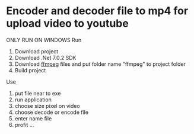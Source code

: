 ﻿# Encoder and decoder file to mp4 for upload video to youtube
ONLY RUN ON WINDOWS
Run
1. Download project
2. Download .Net 7.0.2 SDK
3. Download [ffmpeg](https://github.com/BtbN/FFmpeg-Builds/releases/download/autobuild-2023-02-24-12-36/ffmpeg-n5.1.2-39-g2953c6381a-win64-gpl-shared-5.1.zip) files and put folder name "ffmpeg" to project folder
4. Build project

Use
1. put file near to exe
2. run application
3. choose size pixel on video
4. choose decode or encode file
5. enter name file
6. profit ...
